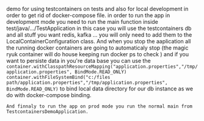 demo for using testcontainers on tests and also for local development in order to get rid of docker-compose file.
in order to run the app in development mode you need to run the main function inside test/java/.../TestApplication 
in this case you will use the testcontainers db and all stuff you want redis, kafka ... 
you will only need to add them to the LocalContainerConfiguration class.
And when you stop the aaplication all the running docker containers are going to automaticaly stop 
(the magic ryuk container will do house keeping run docker ps to check )
and if you want to persiste data in you're data base you can use the 
```container.withClasspathResourceMapping("application.properties","/tmp/application.properties", BindMode.READ_ONLY)```
```container.withFileSystemBind("c:/files path/application.properties","/tmp/application.properties", BindMode.READ_ONLY)```
to bind local data directory for our db instance as we do with docker-compose binding.
```
And finnaly to run the app on prod mode you run the normal main from TestcontainersDemoApplication.
```
